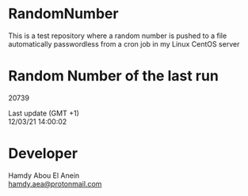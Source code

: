 # RandomNumber    
This is a test repository where a random number is pushed to a file automatically passwordless from a cron job in my Linux CentOS server    
# Random Number of the last run   
20739
      
Last update (GMT +1)    
12/03/21 14:00:02
# Developer    
Hamdy Abou El Anein   
hamdy.aea@protonmail.com
